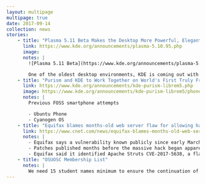 ```yaml
---
layout: multipage
multipage: true
date: 2017-09-14
collection: news
stories:
    - title: "Plasma 5.11 Beta Makes the Desktop More Powerful, Elegant and Secure"
      link: https://www.kde.org/announcements/plasma-5.10.95.php
      image:
      notes: |
        ![Plasma 5.11 Beta](https://www.kde.org/announcements/plasma-5.11/plasma-5.11-wee.png)

        One of the oldest desktop environments, KDE is coming out with it's newest version - 5.11
    - title: "Purism and KDE to Work Together on World's First Truly Free Smartphone"
      link: https://www.kde.org/announcements/kde-purism-librem5.php
      image: https://www.kde.org/announcements/kde-purism-librem5/phone-logo.png
      notes: |
        Previous FOSS smartphone attempts

        - Ubuntu Phone
        - Cyanogen OS
    - title: "Equifax blames months-old web server flaw for allowing hack"
      link: https://www.cnet.com/news/equifax-blames-months-old-web-server-flaw-for-hack/
      notes: |
        - Equifax says a vulnerability known publicly since early March allowed hackers to begin stealing personal information on as many as 143 million Americans two months later.
        - Patches published months before the massive hack began apparently weren't applied before the hack.
        - Equifax said it identified Apache Struts CVE-2017-5638, a flaw that was first identified on March 6, as the hack's gateway. The company located the problem with the help of an unidentified cybersecurity firm. Patches for the vulnerability were made available less than a week later.
    - title: "OSUOSC Membership List"
      notes: |
        We need 15 student names minimum to ensure the continuation of the club throughout the rest of the year. Please sign the sheet next to the doughnuts so we can continue on being a club this year.
---
```

